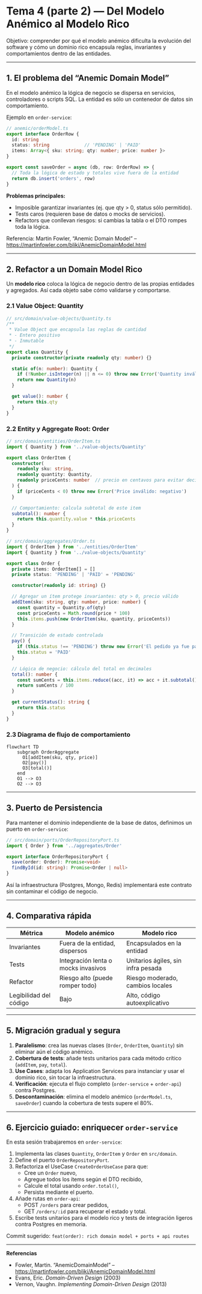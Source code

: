 # Tema 4 (parte 2) — Del Modelo Anémico al Modelo Rico

Objetivo: comprender por qué el modelo anémico dificulta la evolución del software y cómo un dominio rico encapsula reglas, invariantes y comportamientos dentro de las entidades.

---

## 1. El problema del “Anemic Domain Model”

En el modelo anémico la lógica de negocio se dispersa en servicios, controladores o scripts SQL. La entidad es sólo un contenedor de datos sin comportamiento.

Ejemplo en `order-service`:

```ts
// anemic/orderModel.ts  
export interface OrderRow {  
  id: string  
  status: string             // 'PENDING' | 'PAID'  
  items: Array<{ sku: string; qty: number; price: number }>  
}  

export const saveOrder = async (db, row: OrderRow) => {  
  // Toda la lógica de estado y totales vive fuera de la entidad  
  return db.insert('orders', row)  
}
```

**Problemas principales:**  
- Imposible garantizar invariantes (ej. que qty > 0, status sólo permitido).  
- Tests caros (requieren base de datos o mocks de servicios).  
- Refactors que conllevan riesgos: si cambias la tabla o el DTO rompes toda la lógica.

Referencia: Martin Fowler, “Anemic Domain Model” – https://martinfowler.com/bliki/AnemicDomainModel.html

---

## 2. Refactor a un Domain Model Rico

Un **modelo rico** coloca la lógica de negocio dentro de las propias entidades y agregados. Así cada objeto sabe cómo validarse y comportarse.

### 2.1 Value Object: Quantity

```ts
// src/domain/value-objects/Quantity.ts  
/**  
 * Value Object que encapsula las reglas de cantidad  
 * - Entero positivo  
 * - Inmutable  
 */  
export class Quantity {  
  private constructor(private readonly qty: number) {}  

  static of(n: number): Quantity {  
    if (!Number.isInteger(n) || n <= 0) throw new Error('Quantity inválida: debe ser entero positivo')  
    return new Quantity(n)  
  }  

  get value(): number {  
    return this.qty  
  }  
}
```

### 2.2 Entity y Aggregate Root: Order

```ts
// src/domain/entities/OrderItem.ts  
import { Quantity } from '../value-objects/Quantity'  

export class OrderItem {  
  constructor(  
    readonly sku: string,  
    readonly quantity: Quantity,  
    readonly priceCents: number  // precio en centavos para evitar decimales  
  ) {  
    if (priceCents < 0) throw new Error('Price inválido: negativo')  
  }  

  // Comportamiento: calcula subtotal de este item  
  subtotal(): number {  
    return this.quantity.value * this.priceCents  
  }  
}
```

```ts
// src/domain/aggregates/Order.ts  
import { OrderItem } from '../entities/OrderItem'  
import { Quantity } from '../value-objects/Quantity'  

export class Order {  
  private items: OrderItem[] = []  
  private status: 'PENDING' | 'PAID' = 'PENDING'  

  constructor(readonly id: string) {}  

  // Agregar un ítem protege invariantes: qty > 0, precio válido  
  addItem(sku: string, qty: number, price: number) {  
    const quantity = Quantity.of(qty)  
    const priceCents = Math.round(price * 100)  
    this.items.push(new OrderItem(sku, quantity, priceCents))  
  }  

  // Transición de estado controlada  
  pay() {  
    if (this.status !== 'PENDING') throw new Error('El pedido ya fue pagado')  
    this.status = 'PAID'  
  }  

  // Lógica de negocio: cálculo del total en decimales  
  total(): number {  
    const sumCents = this.items.reduce((acc, it) => acc + it.subtotal(), 0)  
    return sumCents / 100  
  }  

  get currentStatus(): string {  
    return this.status  
  }  
}
```

### 2.3 Diagrama de flujo de comportamiento

```mermaid
flowchart TD  
    subgraph OrderAggregate  
      O1[addItem(sku, qty, price)]  
      O2[pay()]  
      O3[total()]  
    end  
    O1 --> O3  
    O2 --> O3  
```

---

## 3. Puerto de Persistencia

Para mantener el dominio independiente de la base de datos, definimos un puerto en `order-service`:

```ts
// src/domain/ports/OrderRepositoryPort.ts  
import { Order } from '../aggregates/Order'  

export interface OrderRepositoryPort {  
  save(order: Order): Promise<void>  
  findById(id: string): Promise<Order | null>  
}
```

Así la infraestructura (Postgres, Mongo, Redis) implementará este contrato sin contaminar el código de negocio.

---

## 4. Comparativa rápida

Métrica                 | Modelo anémico                 | Modelo rico  
------------------------|--------------------------------|---------------------------------  
Invariantes             | Fuera de la entidad, dispersos | Encapsulados en la entidad       
Tests                   | Integración lenta o mocks invasivos | Unitarios ágiles, sin infra pesada  
Refactor                | Riesgo alto (puede romper todo) | Riesgo moderado, cambios locales  
Legibilidad del código  | Bajo                            | Alto, código autoexplicativo    

---

## 5. Migración gradual y segura

1. **Paralelismo**: crea las nuevas clases (`Order`, `OrderItem`, `Quantity`) sin eliminar aún el código anémico.  
2. **Cobertura de tests**: añade tests unitarios para cada método crítico (`addItem`, `pay`, `total`).  
3. **Use Cases**: adapta los Application Services para instanciar y usar el dominio rico, sin tocar la infraestructura.  
4. **Verificación**: ejecuta el flujo completo (`order-service` + `order-api`) contra Postgres.  
5. **Descontaminación**: elimina el modelo anémico (`orderModel.ts`, `saveOrder`) cuando la cobertura de tests supere el 80%.

---

## 6. Ejercicio guiado: enriquecer `order-service`

En esta sesión trabajaremos en `order-service`:

1. Implementa las clases `Quantity`, `OrderItem` y `Order` en `src/domain`.  
2. Define el puerto `OrderRepositoryPort`.  
3. Refactoriza el UseCase `CreateOrderUseCase` para que:  
   - Cree un `Order` nuevo,  
   - Agregue todos los ítems según el DTO recibido,  
   - Calcule el total usando `order.total()`,  
   - Persista mediante el puerto.  
4. Añade rutas en `order-api`:  
   - POST `/orders` para crear pedidos,  
   - GET `/orders/:id` para recuperar el estado y total.  
5. Escribe tests unitarios para el modelo rico y tests de integración ligeros contra Postgres en memoria.  

Commit sugerido: `feat(order): rich domain model + ports + api routes`

---

**Referencias**  
- Fowler, Martin. “AnemicDomainModel” – https://martinfowler.com/bliki/AnemicDomainModel.html  
- Evans, Eric. *Domain-Driven Design* (2003)  
- Vernon, Vaughn. *Implementing Domain-Driven Design* (2013)  